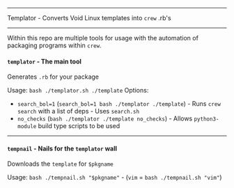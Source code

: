 ***
Templator - Converts Void Linux templates into `crew` .rb's
***

Within this repo are multiple tools for usage with the automation of packaging programs within `crew`.

#### `templator` - The main tool
Generates `.rb` for your package

Usage: `bash ./templator.sh ./template`
Options:
- `search_bol=1` (`search_bol=1 bash ./templator ./template`) - Runs `crew search` with a list of deps - Uses `search.sh`
- `no_checks` (`bash ./templator ./template no_checks`) - Allows `python3-module` build type scripts to be used
***
#### `tempnail` - Nails for the `templator` wall
Downloads the `template` for `$pkgname`

Usage: `bash ./tempnail.sh "$pkgname"` - (`vim` = `bash ./tempnail.sh "vim"`)
